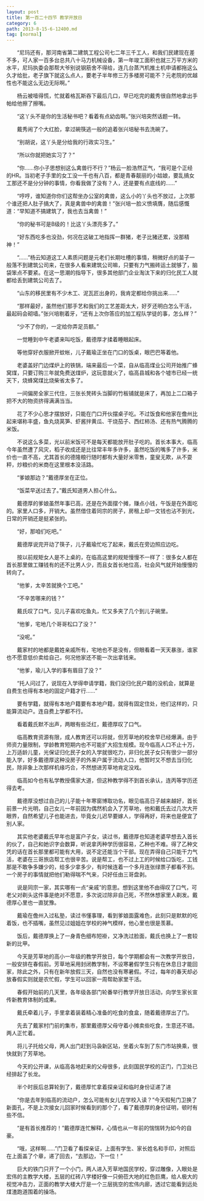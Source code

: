 ```yaml
---
layout: post
title: 第一百二十四节 教学开放日
category: 6
path: 2013-8-15-6-12400.md
tag: [normal]
---
```


　　“尼玛还有，那河南省第二建筑工程公司七二年三千工人，和我们民建现在差不多，可人家一百多台总共八十马力机械设备，第一年竣工面积也就三万平方米的水平，尼玛执委会那帮大爷别说钢筋舍不得给，连几台蒸汽机推土机申请都拖这么久才给批，老子旗下就这么点人，要老子半年修三万多楼房可能不？元老院的优越性也不能这么无边无际啊。”

　　杨云被噎得慌，忙就着格瓦斯吞下最后几口，早已吃完的戴秀很自然地拿出手帕给他擦了擦嘴。

　　“这丫头不是你的生活秘书吧？看着有点幼齿啊。”张兴培突然话题一转。

　　戴秀闹了个大红脸，拿过碗筷逃一般的追着张兴培秘书去洗碗了。

　　“别胡说，这丫头是分给我的行政实习生。”

　　“所以你就把她实习了？”

　　“你……你小子思想别这么禽兽行不行？”杨云一脸浩然正气，“我可是个正经的HR。当初老子手里的女工没一千也有八百，都是青春靓丽的小姑娘，要乱搞女工那还不是分分钟的事情，你看我做了没有？人，还是要有点底线的……”

　　“哼哼，谁知道你你们这帮坐办公室的禽兽，这么小的丫头也不放过，上次那个谁还把人肚子搞大了，真是禽兽中的禽兽！”张兴培一脸义愤填膺，随后感慨道：“早知道不搞建筑了，我也去当禽兽！”

　　“你的秘书可是B级的！比这丫头漂亮多了。”

　　“好东西吃多也没劲，何况在这破工地指挥一群猪，老子比猪还累，没那精神！”

　　“……”杨云知道这工人素质问题是元老们长期吐槽的事情，稍微好点的苗子一般落不到建筑公司来，在很多人看来建筑公司嘛，只要有力气搬砖运土就够了，脑袋笨点不要紧。在这一思潮的指导下，很多其他部门企业淘汰下来的归化民工人就都给丢到建筑公司去了。

　　“山东的移民里有不少木工、泥瓦匠出身的，我肯定都给你挑出来……”

　　“那样最好，虽然他们那手艺和我们的工艺差距太大，好歹还明白怎么干活，最起码会砌墙。”张兴培剔着牙，“还有上次你答应的加工程队学徒的事，怎么样？”

　　“少不了你的，一定给你弄足员额。”

　　一觉睡到中午老婆来叫吃饭，戴德厚才揉着睡眼起床。

　　等他穿好衣服掀开蚊帐，儿子戴瑜正坐在门口的饭桌，眼巴巴等着他。

　　老婆盖好门边煤炉上的铁锅，端来最后一个菜，自从临高煤业公司开始推广蜂窝煤，只要订购三年就免费送煤炉，这玩意就火了，临高县城和各个墟市已经一统天下，烧蜂窝煤比烧柴省太多了。

　　一间偏房全家三代住，三张长凳砖头当脚的竹板铺就是床了，再加上二口箱子把不大的物资挤得满满当当。

　　花了不少心思才摆放好，只能在门口开伙摆桌子吃。不过饭食和他家在儋州比起来堪称丰盛，鱼丸烧莴笋、虾酱拌黄瓜、干烧茄子、西红柿汤、还有热气腾腾的米饭。

　　不说这么多菜，光以前米饭可不是每天都能放开肚子吃的。首长本事大，临高今年虽然遭了风灾，稻子收成还是比往常丰年多许多，虽然吃饭的嘴多了许多，米价也一直不高，尤其首长的德隆粮行随时都有大量好米零售，童叟无欺，从不耍秤，炒粮价的米商在这里根本没活路。

　　“爹娘那边？”戴德厚坐在正位。

　　“饭菜早送过去了。”戴氏知道男人担心什么。

　　戴德厚的爹娘虽然年事已高，还是在外面摆个摊，赚点小钱，午饭是在外面吃的。家里人口多，开销大。虽然借住着同宗的房子，房租上却一文钱也沾不到光，日常的开销还是挺紧张的。

　　“好，那咱们吃吧。”

　　戴德厚说完开动了筷子，儿子戴瑜忙吃了起来，戴氏在旁边照应边吃。

　　按以前规矩女人是不上桌的，在临高这里的规矩慢慢不一样了：很多女人都在首长那里做工赚钱有的还不比男人少，而且女首长地位高，社会风气就开始慢慢的转向了。

　　“他爹，太辛苦就换个工吧。”

　　“不辛苦哪来的钱？”

　　戴氏叹了口气，见儿子喜欢吃鱼丸，忙又多夹了几个到儿子碗里。

　　“他爹，宅地几个哥哥松口了没？”

　　“没呢。”

　　戴家村的地都是戴姓亲戚所有，宅地也不是没有，但眼看着一天天暴涨，谁家也不愿意低价卖给自己，何况他家还不能一次出拿钱来。

　　“他爹，瑜儿入学的事有眉目了没？”

　　“托人问过了，说现在入学得申请学籍，我们没归化民户籍的没机会，就算是自费生也得有本地的固定户籍才行……”

　　要有学籍，就得有本地户籍要有本地户籍，就得有固定住处，他们这样的，只能算流动户。连自费上学都不行。

　　看着戴氏默不出声，两眼有些泛红，戴德厚叹了口气。

　　临高教育资源有限，成人教育还可以将就，但芳草地的校舍早已经爆满，由于师资力量限制，学龄教育短期内也不可能扩大招生规模。现今临高人口不止十万，上万适龄儿童，光保证归化民子女的入学就很吃力，非归化民子女只有很少一部分能入学，好多戴德厚这种没房子的外来户属于流动人口，他暂时又不想去当归化民，除非象上次那样机缘巧合，不然想进芳草地肯定没戏。

　　临高如今也有私学教授儒家大道，但这种教学得不到首长承认，连丙等学历还得去考。

　　戴德厚没想过自己的儿子能十年寒窗博取功名，眼见临高日子越来越好，首长前景一片光明，自己女儿一年前因为偶然机会入了芳草地，他和戴氏去过几次大开眼界，自然希望儿子也能进去，毕竟女儿迟早要嫁人，学得再好，将来也是便宜了别人家。

　　其实他老婆戴氏早年也是富户子女，读过书，戴德厚也知道老婆早想去入首长的伙了，自己和她识字会数算，听说拿丙种学历很容易，乙种也不难。得了乙种文凭的话在首长那里都可能有大用，说不定还能当个干部。现在弄得自己只能干力气活，老婆在三哥旅店帮工也很辛苦。说是帮工，也不过上工的时候给口饭吃，工钱那是不敢争多嫌少的，给多少拿多少，有时候连着一个多月连张绿票子都看不到。一个房子的事情就把他们勒得喘不气来，只好任由三哥盘剥。

　　说是同宗一家，其实哪有一点“亲戚”的意思。想到这里他不由得叹了口气，可老父对剃头这件事是绝对不愿意，多次说过除非自己死，不然休想家里人剃发。戴德厚心里也一直犹豫。

　　戴瑜在儋州入过私塾，读过书懂事理，看到爹娘面露难色，此刻只是默默的吃着饭，也不插嘴，虽然见过姐姐在学校的神气模样，他心里也很是羡慕。

　　饭后，戴德厚换上了一身青色细布短褂，又净洗过脸面，戴氏也换上了一套较新的比甲。

　　今天是芳草地的高小一年级的教学开放日，每个学期都会有一次教学开放日，一般安排在春假前。芳草地采用封闭教学制，不设寒暑假学生只有在休息日才能回家，除此之外，只有在新年放假三天，自然也没有寒暑假。不过，每年的春天却必放春假实则就是农忙假，学生可以回家一周帮助家里干活。

　　春假开始前的几天里，各年级各部门轮番举行教学开放日活动，向学生家长宣传新教育体制的成果。

　　戴氏牵着儿子，手里拿着装着精心准备的吃食的食盒，随着戴德厚出了门。

　　先去了戴家村门前的集市，那里戴德厚父母守着小摊卖些吃食，生意还不错。两人正忙着。

　　将儿子托给父母，两人出门赶到马袅新区站，坐着火车到了东门市站换乘，很快就到了芳草地。

　　今天的公开课，从临高各地赶来的父母很多，此刻国民学校的正门，门卫处已经排起了长龙。

　　半个时辰后总算轮到了，戴德厚忙拿着探亲证和临时身份证递了进

　　“你是去年到临高的流动户，怎么可能有女儿在学校入读？”今天假髡门卫换了新面孔，不是上次接女儿回家时候看到的那个了，看了戴德厚的身份证明，顿时有些不信。

　　“是有首长推荐的！”戴德厚连忙解释，心情也从一年前的惴惴转为如今的自豪。

　　“哦，这样啊……”门卫看了看探亲证，上面有学生、家长姓名和手印，对照后在上面盖了个章，递了回去，“去那边，下一位！”

　　巨大的铁门只开了一个小门，两人进入芳草地国民学校，穿过雕像，入眼处是宏伟的主教学大楼，五层的红砖八字楼好像一只俯莅大地的红色巨鹰，给人极大的视觉冲击力，正面的教学大楼大厅是一个三层挑空的宏伟内廊，透过它能看到远处煤渣跑道围着的操场。
